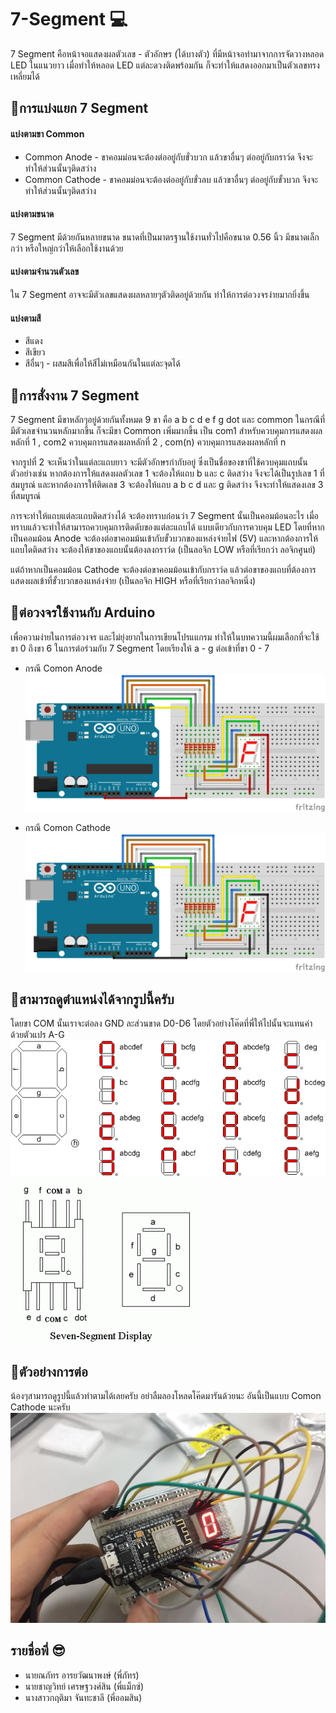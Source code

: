 # 7-Segment 💻

7 Segment คือหน้าจอแสดงผลตัวเลข - ตัวอักษร (ได้บางตัว) ที่มีหน้าจอทำมาจากการจัดวางหลอด LED ในแนวยาว เมื่อทำให้หลอด LED แต่ละดวงติดพร้อมกัน ก็จะทำให้แสดงออกมาเป็นตัวเลขทรงเหลี่ยมได้

## 📌การแบ่งแยก 7 Segment
#### แบ่งตามขา Common
* Common Anode - ขาคอมม่อนจะต้องต่ออยู่กับขั่วบวก แล้วขาอื่นๆ ต่ออยู่กับกราว์ด จึงจะทำให้ส่วนนั้นๆติดสว่าง
* Common Cathode - ขาคอมม่อนจะต้องต่ออยู่กับขั่วลบ แล้วขาอื่นๆ ต่ออยู่กับขั้วบวก จึงจะทำให้ส่วนนั้นๆติดสว่าง
#### แบ่งตามขนาด
7 Segment มีด้วยกันหลายขนาด ขนาดที่เป็นมาตรฐานใช้งานทั่วไปคือขนาด 0.56 นิ้ว มีขนาดเล็กกว่า หรือใหญ่กว่าให้เลือกใช้งานด้วย
#### แบ่งตามจำนวนตัวเลข
ใน 7 Segment อาจจะมีตัวเลขแสดงผลหลายๆตัวติดอยู่ด้วยกัน ทำให้การต่อวงจรง่ายมากยิ่งขึ้น
#### แบ่งตามสี
* สีแดง
* สีเขียว
* สีอื่นๆ - ผสมสีเพื่อให้สีไม่เหมือนกันในแต่ละจุดได้

## 📌การสั่งงาน 7 Segment
7 Segment มีขาหลักๆอยู่ด้วยกันทั้งหมด 9 ขา คือ a b c d e f g dot และ common ในกรณีที่มีตัวเลขจำนวนหลักมากขึ้น ก็จะมีขา Common เพิ่มมากขึ้น เป็น com1 สำหรับควบคุมการแสดงผลหลักที่ 1 , com2 ควบคุมการแสดงผลหลักที่ 2 , com(n) ควบคุมการแสดงผลหลักที่ n

จากรูปที่ 2 จะเห็นว่าในแต่ละแถบยาว จะมีตัวอักษรกำกับอยู่ ซึ่งเป็นชื่อของขาที่ใช้ควบคุมแถบนั้น ตัวอย่างเช่น หากต้องการให้แสดงผลตัวเลข 1 จะต้องให้แถบ b และ c ติดสว่าง จึงจะได้เป็นรูปเลข 1 ที่สมบูรณ์ และหากต้องการให้ติดเลข 3 จะต้องให้แถบ a b c d และ g ติดสว่าง จึงจะทำให้แสดงเลข 3 ที่สมบูรณ์

การจะทำให้แถบแต่ละแถบติดสว่างได้ จะต้องทราบก่อนว่า 7 Segment นั้นเป็นคอมม้อนอะไร เมื่อทราบแล้วจะทำให้สามารถควบคุมการติดดับของแต่ละแถบได้ แบบเดียวกับการควบคุม LED โดยที่หากเป็นคอมม้อน Anode จะต้องต่อขาคอมม้นเข้ากับขั้วบวกของแหล่งจ่ายไฟ (5V) และหากต้องการให้แถบใดติดสว่าง จะต้องให้ขาของแถบนั้นต้องลงกราว์ด (เป็นลอจิก LOW หรือที่เรียกว่า ลอจิกศูนย์)

แต่ถ้าหากเป็นคอมม้อน Cathode จะต้องต่อขาคอมม้อนเข้ากับกราว์ด แล้วต่อขาของแถบที่ต้องการแสดงผลเข้าที่ขั้วบวกของแหล่งจ่าย (เป็นลอจิก HIGH หรือที่เรียกว่าลอจิกหนึ่ง)

## 📌ต่อวงจรใช้งานกับ Arduino

เพื่อความง่ายในการต่อวงจร และไม่ยุ่งยากในการเขียนโปรแแกรม ทำให้ในบทความนี้ผมเลือกที่จะใช้ขา 0 ถึงขา 6 ในการต่อร่วมกับ 7 Segment โดยเรียงให้ a - g ต่อเข้าที่ขา 0 - 7

* กรณี Comon Anode
![5](https://github.com/iot-itcamp15/7-Segment/blob/master/5.png)

* กรณี Comon Cathode
![4](https://github.com/iot-itcamp15/7-Segment/blob/master/4.PNG)

## 📌สามารถดูตำแหน่งได้จากรูปนี้ครับ
  โดยขา COM นั้นเราจะต่อลง GND ละส่วนขาด D0-D6 โดยตัวอย่างโค๊ดที่พี่ให้ไปนั้นจะแทนค่าด้วยตัวแปร A-G
![1](https://github.com/iot-itcamp15/7-Segment/blob/master/1.gif)
![3](https://github.com/iot-itcamp15/7-Segment/blob/master/3.gif)

## 📌ตัวอย่างการต่อ
  น้องๆสามารถดูรูปนี้แล้วทำตามได้เลยครับ อย่าลืมลองโหลดโค๊ดมารันด้วยนะ อันนี้เป็นแบบ Comon Cathode นะครับ
![2](https://github.com/iot-itcamp15/7-Segment/blob/master/2.jpg)

## รายชื่อพี่ 😎
* นายณภัทร อารยวัฒนาพงษ์ (พี่ภัทร)
* นายชาญวิทย์ เศรษฐวงศ์สิน (พี่แม็กซ์)
* นางสาวกฤติมา จันทะชาลี (พี่ออมสิน)
